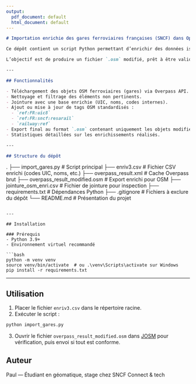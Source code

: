 ```yaml
---
output:
  pdf_document: default
  html_document: default
---
```

```markdown
# Importation enrichie des gares ferroviaires françaises (SNCF) dans OpenStreetMap

Ce dépôt contient un script Python permettant d’enrichir des données issues d’OpenStreetMap (OSM) avec des informations issues de bases internes SNCF, notamment les codes UIC et Réseau Ferré.

L’objectif est de produire un fichier `.osm` modifié, prêt à être validé dans JOSM puis soumis à OSM, dans le cadre d’un projet d’harmonisation des identifiants de gares françaises.

---

## Fonctionnalités

- Téléchargement des objets OSM ferroviaires (gares) via Overpass API.
- Nettoyage et filtrage des éléments non pertinents.
- Jointure avec une base enrichie (UIC, noms, codes internes).
- Ajout ou mise à jour de tags OSM standardisés :
  - `ref:FR:uic8`
  - `ref:FR:sncf:resarail`
  - `railway:ref`
- Export final au format `.osm` contenant uniquement les objets modifiés.
- Statistiques détaillées sur les enrichissements réalisés.

---

## Structure du dépôt

```

.
├── import\_gares.py          # Script principal
├── enriv3.csv               # Fichier CSV enrichi (codes UIC, noms, etc.)
├── overpass\_result.xml      # Cache Overpass brut
├── overpass\_result\_modified.osm # Export enrichi pour OSM
├── jointure\_osm\_enri.csv    # Fichier de jointure pour inspection
├── requirements.txt         # Dépendances Python
├── .gitignore               # Fichiers à exclure du dépôt
└── README.md                # Présentation du projet

````

---

## Installation

### Prérequis
- Python 3.9+
- Environnement virtuel recommandé

```bash
python -m venv venv
source venv/bin/activate  # ou .\venv\Scripts\activate sur Windows
pip install -r requirements.txt
````

---

## Utilisation

1. Placer le fichier `enriv3.csv` dans le répertoire racine.
2. Exécuter le script :

```bash
python import_gares.py
```

3. Ouvrir le fichier `overpass_result_modified.osm` dans [JOSM](https://josm.openstreetmap.de/) pour vérification, puis envoi si tout est conforme.



## Auteur

Paul — Étudiant en géomatique, stage chez SNCF Connect & tech 



